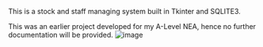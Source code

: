 This is a stock and staff managing system built in Tkinter and SQLITE3. 

This was an earlier project developed for my A-Level NEA, hence no further documentation will be provided.
![image](https://user-images.githubusercontent.com/86085628/185175921-a02d271a-32a2-472f-a0ad-d8c6276a6308.png)

